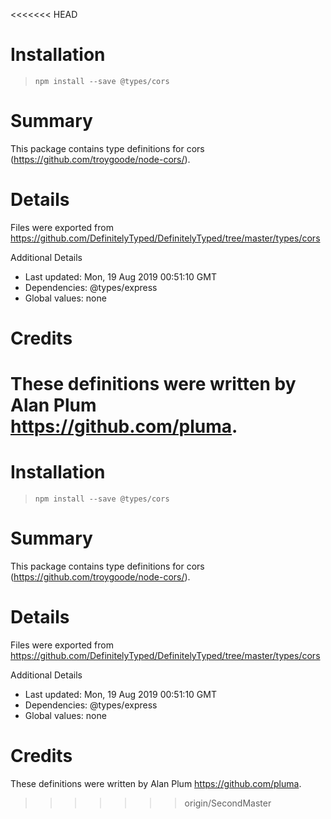 <<<<<<< HEAD
# Installation
> `npm install --save @types/cors`

# Summary
This package contains type definitions for cors (https://github.com/troygoode/node-cors/).

# Details
Files were exported from https://github.com/DefinitelyTyped/DefinitelyTyped/tree/master/types/cors

Additional Details
 * Last updated: Mon, 19 Aug 2019 00:51:10 GMT
 * Dependencies: @types/express
 * Global values: none

# Credits
These definitions were written by Alan Plum <https://github.com/pluma>.
=======
# Installation
> `npm install --save @types/cors`

# Summary
This package contains type definitions for cors (https://github.com/troygoode/node-cors/).

# Details
Files were exported from https://github.com/DefinitelyTyped/DefinitelyTyped/tree/master/types/cors

Additional Details
 * Last updated: Mon, 19 Aug 2019 00:51:10 GMT
 * Dependencies: @types/express
 * Global values: none

# Credits
These definitions were written by Alan Plum <https://github.com/pluma>.
>>>>>>> origin/SecondMaster
